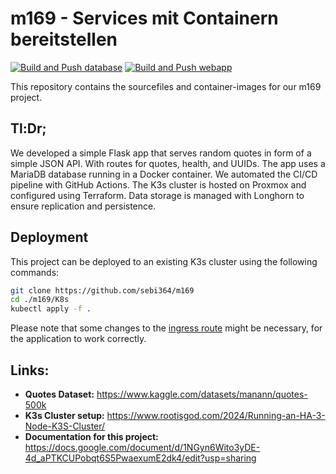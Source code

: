 # m169 - Services mit Containern bereitstellen
[![Build and Push database](https://github.com/sebi364/m169/actions/workflows/build-database.yml/badge.svg)](https://github.com/sebi364/m169/actions/workflows/build-database.yml)
[![Build and Push webapp](https://github.com/sebi364/m169/actions/workflows/build-webapp.yml/badge.svg)](https://github.com/sebi364/m169/actions/workflows/build-webapp.yml)

This repository contains the sourcefiles and container-images for our m169 project.

## Tl:Dr;

We developed a simple Flask app that serves random quotes in form of a simple JSON API. With routes for quotes, health, and UUIDs. The app uses a MariaDB database running in a Docker container. We automated the CI/CD pipeline with GitHub Actions. The K3s cluster is hosted on Proxmox and configured using Terraform. Data storage is managed with Longhorn to ensure replication and persistence.

## Deployment
This project can be deployed to an existing K3s cluster using the following commands:
```bash
git clone https://github.com/sebi364/m169
cd ./m169/K8s
kubectl apply -f .
```
Please note that some changes to the [ingress route](./K8s/ingress.yml) might be necessary, for the application to work correctly.

## Links:
* **Quotes Dataset:** https://www.kaggle.com/datasets/manann/quotes-500k
* **K3s Cluster setup:** https://www.rootisgod.com/2024/Running-an-HA-3-Node-K3S-Cluster/
* **Documentation for this project:** https://docs.google.com/document/d/1NGyn6Wito3yDE-4d_aPTKCUPobqt6S5PwaexumE2dk4/edit?usp=sharing
